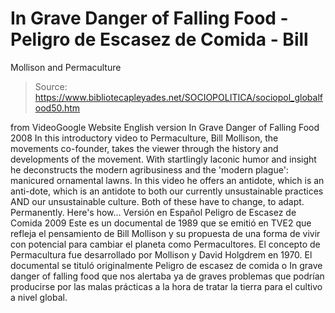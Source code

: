 # In Grave Danger of Falling Food - Peligro de Escasez de Comida - Bill 
Mollison and Permaculture

> Source: https://www.bibliotecapleyades.net/SOCIOPOLITICA/sociopol_globalfood50.htm

from
VideoGoogle Website
English version
In Grave Danger of
Falling Food
2008
In this introductory video to
Permaculture, Bill Mollison, the movements co-founder, takes the viewer through the history and
developments of the movement. With startlingly laconic humor and insight
he deconstructs the modern agribusiness and the 'modern plague': manicured
ornamental lawns.
In this video he offers an antidote, which is an
anti-dote, which is an antidote to both our currently unsustainable
practices AND our unsustainable culture. Both of these have to change, to
adapt. Permanently.
Here's how...
Versión en Español
Peligro de
Escasez de Comida
2009
Este es un documental de 1989 que se emitió en TVE2 que refleja el
pensamiento de Bill Mollison y su propuesta de una forma de vivir con
potencial para cambiar el planeta como Permacultores.
El concepto de
Permacultura fue desarrollado por Mollison y David Holgdrem en 1970.
El
documental se tituló originalmente Peligro de escasez de comida o In
grave danger of falling food que nos alertaba ya de graves problemas que
podrían producirse por las malas prácticas a la hora de tratar la tierra
para el cultivo a nivel global.
